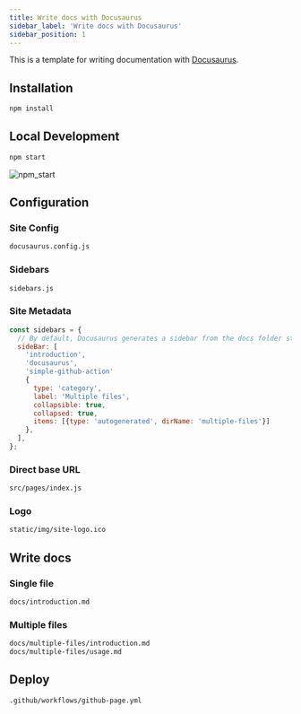 ```yaml
---
title: Write docs with Docusaurus
sidebar_label: 'Write docs with Docusaurus'
sidebar_position: 1
---
```


This is a template for writing documentation with [Docusaurus](https://docusaurus.io/).

## Installation

```bash
npm install
```

## Local Development

```bash
npm start
```
![npm_start](https://user-images.githubusercontent.com/78080480/275153052-30094de7-317d-419c-b810-09690993cbd2.png)

## Configuration
### Site Config
```bash
docusaurus.config.js
```

### Sidebars
```bash
sidebars.js
```

### Site Metadata
```js
const sidebars = {
  // By default, Docusaurus generates a sidebar from the docs folder structure
  sideBar: [
    'introduction',
    'docusaurus',
    'simple-github-action'
    {
      type: 'category',
      label: 'Multiple files',
      collapsible: true,
      collapsed: true,
      items: [{type: 'autogenerated', dirName: 'multiple-files'}]
    },
  ],
};
```

### Direct base URL
```bash
src/pages/index.js
```

### Logo
```bash
static/img/site-logo.ico
```

## Write docs
### Single file
```bash
docs/introduction.md
```

### Multiple files
```bash
docs/multiple-files/introduction.md
docs/multiple-files/usage.md
```

## Deploy
```bash
.github/workflows/github-page.yml
```